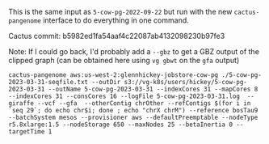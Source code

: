 This is the same input as `5-cow-pg-2022-09-22` but run with the new `cactus-pangenome` interface to do everything in one command. 

Cactus commit:  b5982ed1fa54aaf4c22087ab4132098230b97fe3

Note: If I could go back, I'd probably add a `--gbz` to get a GBZ output of the clipped graph (can be obtained here using `vg gbwt` on the `gfa` output)

```
cactus-pangenome aws:us-west-2:glennhickey-jobstore-cow-pg ./5-cow-pg-2023-03-31-seqfile.txt --outDir s3://vg-k8s/users/hickey/5-cow-pg-2023-03-31 --outName 5-cow-pg-2023-03-31 --indexCores 31 --mapCores 8 --indexCores 31 --consCores 16 --logFile 5-cow-pg-2023-03-31.log  --giraffe --vcf --gfa  --otherContig chrOther --refContigs $(for i in `seq 29`; do echo chr$i; done ; echo "chrX chrM") --reference bosTau9 --batchSystem mesos --provisioner aws --defaultPreemptable --nodeType r5.8xlarge:1.5 --nodeStorage 650 --maxNodes 25 --betaInertia 0 --targetTime 1
```